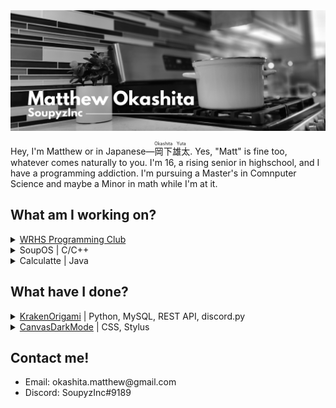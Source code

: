 <img src="https://github.com/SoupyzInc/SoupyzInc/blob/master/Images/GitHub%20Banner.png" alt="Matthew Okashita | SoupyzInc">

<p>Hey, I'm Matthew or in Japanese—<ruby>岡下<rp>(</rp><rt>Okashita</rt><rp>)</rp></ruby><ruby>雄太<rp>(</rp><rt>Yuta</rt><rp>)</rp></ruby>. Yes, "Matt" is fine too, whatever comes naturally to you. I'm 16, a rising senior in highschool, and I have a programming addiction. I'm pursuing a Master's in Comnputer Science and maybe a Minor in math while I'm at it.</p>

<h2>What am I working on?</h2>
<details>
  <summary><a href="https://github.com/WRHS-Programming-Club">WRHS Programming Club</a></summary>
  <p><blockquote>Cofounder and President of the WRHS Programming Club.</blockquote></p>
</details>
<details>
  <summary>SoupOS | C/C++</summary>
  <p><blockquote>My own operating system built from scratch! Being made with the guidance of <a href="https://www.youtube.com/watch?v=mpPbKEeWIHU&list=PLxN4E629pPnJxCQCLy7E0SQY_zuumOVyZ">Poncho's YouTube series</a>. Currently debugging the page table manager.</blockquote></p>
</details>
<details>
  <summary>Calculatte | Java</summary>
  <p><blockquote>A simple Java calculus library. Why? I love math <i>and</i> programming! ❤️</blockquote></p>
</details>

<h2>What have I done?</h2>
<details>
  <summary><a href="https://github.com/SoupyzInc/KrakenOrigami">KrakenOrigami</a> | Python, MySQL, REST API, discord.py</summary>
  <p><blockquote>A Discord bot written in Python to paper trade crypto currencies. It utilizes discord.py and MySQL to make and store paper trades. Prices are taken from the Kraken REST API.</blockquote></p>
</details>
<details>
  <summary><a href="https://github.com/SoupyzInc/CanvasDarkMode">CanvasDarkMode</a> | CSS, Stylus</summary>
  <p><blockquote>An open source Stylus extension to give Canvas a dark mode. Now students can work late at night without burning their retinas out!</blockquote></p>
</details>

<h2>Contact me!</h2>
<ul>
    <li>Email: okashita.matthew@gmail.com</li>
    <li>Discord: SoupyzInc#9189</li>
</ul>




